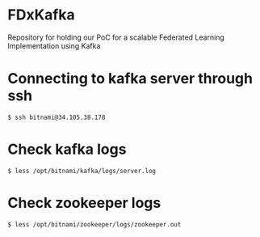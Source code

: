 # FDxKafka
Repository for holding our PoC for a scalable Federated Learning Implementation using Kafka


# Connecting to kafka server through ssh
```
$ ssh bitnami@34.105.38.178
```

# Check kafka logs
```
$ less /opt/bitnami/kafka/logs/server.log
```

# Check zookeeper logs
```
$ less /opt/bitnami/zookeeper/logs/zookeeper.out
```

